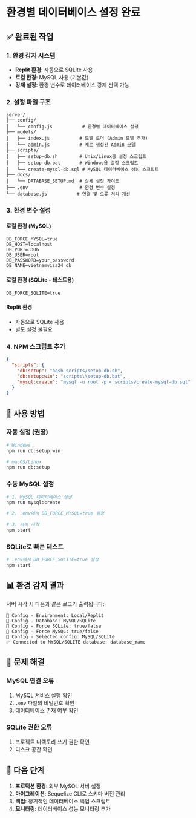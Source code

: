 # 환경별 데이터베이스 설정 완료

## ✅ 완료된 작업

### 1. 환경 감지 시스템

- **Replit 환경**: 자동으로 SQLite 사용
- **로컬 환경**: MySQL 사용 (기본값)
- **강제 설정**: 환경 변수로 데이터베이스 강제 선택 가능

### 2. 설정 파일 구조

```
server/
├── config/
│   └── config.js           # 환경별 데이터베이스 설정
├── models/
│   ├── index.js           # 모델 로더 (Admin 모델 추가)
│   └── admin.js           # 새로 생성된 Admin 모델
├── scripts/
│   ├── setup-db.sh        # Unix/Linux용 설정 스크립트
│   ├── setup-db.bat       # Windows용 설정 스크립트
│   └── create-mysql-db.sql # MySQL 데이터베이스 생성 스크립트
├── docs/
│   └── DATABASE_SETUP.md  # 상세 설정 가이드
├── .env                   # 환경 변수 설정
└── database.js           # 연결 및 오류 처리 개선
```

### 3. 환경 변수 설정

#### 로컬 환경 (MySQL)

```env
DB_FORCE_MYSQL=true
DB_HOST=localhost
DB_PORT=3306
DB_USER=root
DB_PASSWORD=your_password
DB_NAME=vietnamvisa24_db
```

#### 로컬 환경 (SQLite - 테스트용)

```env
DB_FORCE_SQLITE=true
```

#### Replit 환경

- 자동으로 SQLite 사용
- 별도 설정 불필요

### 4. NPM 스크립트 추가

```json
{
  "scripts": {
    "db:setup": "bash scripts/setup-db.sh",
    "db:setup:win": "scripts\\setup-db.bat",
    "mysql:create": "mysql -u root -p < scripts/create-mysql-db.sql"
  }
}
```

## 🔧 사용 방법

### 자동 설정 (권장)

```bash
# Windows
npm run db:setup:win

# macOS/Linux
npm run db:setup
```

### 수동 MySQL 설정

```bash
# 1. MySQL 데이터베이스 생성
npm run mysql:create

# 2. .env에서 DB_FORCE_MYSQL=true 설정

# 3. 서버 시작
npm start
```

### SQLite로 빠른 테스트

```bash
# .env에서 DB_FORCE_SQLITE=true 설정
npm start
```

## 📊 환경 감지 결과

서버 시작 시 다음과 같은 로그가 출력됩니다:

```
🔧 Config - Environment: Local/Replit
🔧 Config - Database: MySQL/SQLite
🔧 Config - Force SQLite: true/false
🔧 Config - Force MySQL: true/false
🔧 Config - Selected config: MySQL/SQLite
✅ Connected to MYSQL/SQLITE database: database_name
```

## 🚨 문제 해결

### MySQL 연결 오류

1. MySQL 서비스 실행 확인
2. `.env` 파일의 비밀번호 확인
3. 데이터베이스 존재 여부 확인

### SQLite 권한 오류

1. 프로젝트 디렉토리 쓰기 권한 확인
2. 디스크 공간 확인

## 🎯 다음 단계

1. **프로덕션 환경**: 외부 MySQL 서버 설정
2. **마이그레이션**: Sequelize CLI로 스키마 버전 관리
3. **백업**: 정기적인 데이터베이스 백업 스크립트
4. **모니터링**: 데이터베이스 성능 모니터링 추가
